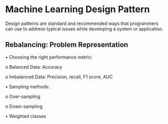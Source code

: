 # Machine Learning Design Pattern
Design patterns are standard and recommended ways that programmers can use to address typical issues while developing a system or application.

## Rebalancing: Problem Representation 
•	Choosing the right performance metric:

  o	Balanced Data: Accuracy
  
  o	Imbalanced Data: Precision, recall, F1 score, AUC
  
•	Sampling methods:

  o	Over-sampling
  
  o	Down-sampling
  
•	Weighted classes
